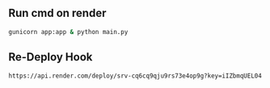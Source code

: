 ## Run cmd on render

```bash
gunicorn app:app & python main.py
```

## Re-Deploy Hook
`https://api.render.com/deploy/srv-cq6cq9qju9rs73e4op9g?key=iIZbmqUEL04`

